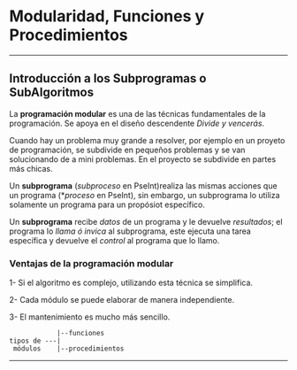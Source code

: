 # Modularidad, Funciones y Procedimientos

---

## Introducción a los Subprogramas o SubAlgoritmos

La **programación modular** es una de las técnicas fundamentales de la programación. Se apoya en el diseño descendente *Divide y vencerás*.

Cuando hay un problema muy grande a resolver, por ejemplo en un proyeto de programación, se subdivide en pequeños problemas y se van solucionando de a mini problemas. En el proyecto se subdivide en partes más chicas.


Un **subprograma** (*subproceso* en PseInt)realiza las mismas acciones que un programa (**proceso* en PseInt), sin embargo, un subprograma lo utiliza solamente un programa para un propósiot específico.

Un **subprograma** recibe *datos* de un programa y le devuelve *resultados*; el programa lo *llama ó invica* al subprograma, este ejecuta una tarea específica y devuelve el *control* al programa que lo llamo.


### Ventajas de la programación modular

1- Si el algoritmo es complejo, utilizando esta técnica se simplifica.

2- Cada módulo se puede elaborar de manera independiente.

3- El mantenimiento es mucho más sencillo.

```
            |--funciones
tipos de ---| 
 módulos    |--procedimientos
```

---

